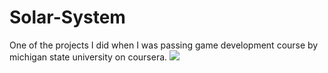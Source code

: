 # Solar-System
One of the projects I did when I was passing game development course by michigan state university on coursera.
<img src="https://pp.userapi.com/c840431/v840431275/1684f/u0Da3A6UuMc.jpg">
